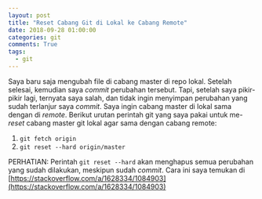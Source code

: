 ```yaml
---
layout: post
title: "Reset Cabang Git di Lokal ke Cabang Remote"
date: 2018-09-28 01:00:00
categories: git
comments: True
tags:
  - git
---
```

Saya baru saja mengubah file di cabang master di repo lokal. Setelah selesai, kemudian saya *commit* perubahan tersebut. Tapi, setelah saya pikir-pikir lagi, ternyata saya salah, dan tidak ingin menyimpan perubahan yang sudah terlanjur saya *commit*. Saya ingin cabang master di lokal sama dengan di *remote*. Berikut urutan perintah git yang saya pakai untuk me-*reset* cabang master git lokal agar sama dengan cabang remote:

1. `git fetch origin`
2. `git reset --hard origin/master`

PERHATIAN: Perintah `git reset --hard` akan menghapus semua perubahan yang sudah dilakukan, meskipun sudah *commit*. Cara ini saya temukan di [https://stackoverflow.com/a/1628334/1084903](https://stackoverflow.com/a/1628334/1084903)
